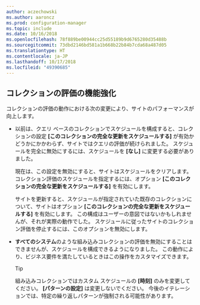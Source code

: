 ```yaml
---
author: aczechowski
ms.author: aaroncz
ms.prod: configuration-manager
ms.topic: include
ms.date: 10/16/2018
ms.openlocfilehash: 78f889be00944cc25d55189b9d6765280d35488b
ms.sourcegitcommit: 73dbd2146bd581a1b668b22b84b7cda68a487d05
ms.translationtype: HT
ms.contentlocale: ja-JP
ms.lasthandoff: 10/17/2018
ms.locfileid: "49390685"
---
```

## <a name="bkmk_colleval"></a> コレクションの評価の機能強化
<!--1358981-->

コレクションの評価の動作における次の変更により、サイトのパフォーマンスが向上します。  
 
- 以前は、クエリ ベースのコレクションでスケジュールを構成すると、コレクションの設定 **[このコレクションの完全な更新をスケジュールする]** が有効かどうかにかかわらず、サイトではクエリの評価が続けられました。 スケジュールを完全に無効にするには、スケジュールを **[なし]** に変更する必要がありました。 

    現在は、この設定を無効にすると、サイトはスケジュールをクリアします。 コレクション評価のスケジュールを指定するには、オプション **[このコレクションの完全な更新をスケジュールする]** を有効にします。  

    サイトを更新すると、スケジュールが指定されていた既存のコレクションについて、サイトはオプション **[このコレクションの完全な更新をスケジュールする]** を有効にします。 この構成はユーザーの意図ではないかもしれませんが、それが実際の動作でした。 スケジュールに従ったサイトのコレクション評価を停止するには、このオプションを無効にします。  

- **すべてのシステム**のような組み込みコレクションの評価を無効にすることはできませんが、スケジュールを構成できるようになりました。 この動作により、ビジネス要件を満たしているときはこの操作をカスタマイズできます。 

    > [!Tip]  
    > 組み込みコレクションではカスタム スケジュールの **[時刻]** のみを変更してください。 **[パターンの設定]** は変更しないでください。 今後のイテレーションでは、特定の繰り返しパターンが強制される可能性があります。  


